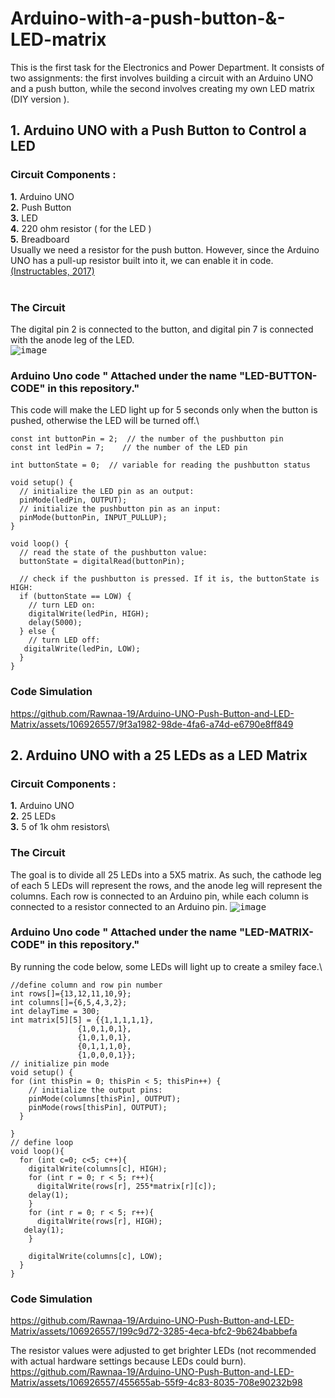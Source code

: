 # Arduino-with-a-push-button-&-LED-matrix
This is the first task for the Electronics and Power Department. It consists of two assignments: the first involves building a circuit with an Arduino UNO and a push button, while the second involves creating my own LED matrix (DIY version ).
## 1. Arduino UNO with a Push Button to Control a LED

### **Circuit Components :** 
  **1.**  Arduino UNO\
  **2.**  Push Button\
  **3.**  LED\
  **4.**  220 ohm resistor ( for the LED )\
  **5.**  Breadboard\
Usually we need a resistor for the push button. However, since the Arduino UNO has a pull-up resistor built into it, we can enable it in code. [(Instructables, 2017)](https://www.instructables.com/Arduino-Button-with-no-resistor/)\
<br />
### **The Circuit**
  The digital pin 2 is connected to the button, and digital pin 7 is connected with the anode leg of the LED.\
<kbd>![image](https://github.com/Rawnaa-19/Arduino-UNO-Push-Button-and-LED-Matrix/assets/106926557/de2084d7-a646-422b-bd7e-2d96ee28ac43)</kbd>

### **Arduino Uno code** " Attached under the name "LED-BUTTON-CODE" in this repository." 
  This code will make the LED light up for 5 seconds only when the button is pushed, otherwise the LED will be turned off.\
```
const int buttonPin = 2;  // the number of the pushbutton pin
const int ledPin = 7;    // the number of the LED pin

int buttonState = 0;  // variable for reading the pushbutton status

void setup() {
  // initialize the LED pin as an output:
  pinMode(ledPin, OUTPUT);
  // initialize the pushbutton pin as an input:
  pinMode(buttonPin, INPUT_PULLUP);
}

void loop() {
  // read the state of the pushbutton value:
  buttonState = digitalRead(buttonPin);

  // check if the pushbutton is pressed. If it is, the buttonState is HIGH:
  if (buttonState == LOW) {
    // turn LED on:
    digitalWrite(ledPin, HIGH);
    delay(5000);
  } else {
    // turn LED off:
   digitalWrite(ledPin, LOW);
  }
}
```
### **Code Simulation**

https://github.com/Rawnaa-19/Arduino-UNO-Push-Button-and-LED-Matrix/assets/106926557/9f3a1982-98de-4fa6-a74d-e6790e8ff849




## 2. Arduino UNO with a 25 LEDs as a LED Matrix

### **Circuit Components :** 
  **1.**  Arduino UNO\
  **2.**  25 LEDs\
  **3.**  5 of 1k ohm resistors\
  
### **The Circuit** 
  The goal is to divide all 25 LEDs into a 5X5 matrix. As such, the cathode leg of each 5 LEDs will represent the rows, and the anode leg will represent the columns. Each row is connected to an Arduino pin, while each column is connected to a resistor connected to an Arduino pin. 
<kbd>![image](https://github.com/Rawnaa-19/Arduino-UNO-Push-Button-and-LED-Matrix/assets/106926557/6a092dfb-03ef-4f39-bb7a-2b056b1df72c)</kbd>

### **Arduino Uno code** " Attached under the name "LED-MATRIX-CODE" in this repository." 
  By running the code below, some LEDs will light up to create a smiley face.\
```
//define column and row pin number
int rows[]={13,12,11,10,9};
int columns[]={6,5,4,3,2};
int delayTime = 300;
int matrix[5][5] = {{1,1,1,1,1},
		       {1,0,1,0,1},
		       {1,0,1,0,1},
		       {0,1,1,1,0},
		       {1,0,0,0,1}};
// initialize pin mode
void setup() {
for (int thisPin = 0; thisPin < 5; thisPin++) {
    // initialize the output pins:
    pinMode(columns[thisPin], OUTPUT);
    pinMode(rows[thisPin], OUTPUT);
  }

}
// define loop
void loop(){
  for (int c=0; c<5; c++){
    digitalWrite(columns[c], HIGH);
    for (int r = 0; r < 5; r++){
      digitalWrite(rows[r], 255*matrix[r][c]);
    delay(1);
    }
    for (int r = 0; r < 5; r++){
      digitalWrite(rows[r], HIGH);
   delay(1);
    }
  
    digitalWrite(columns[c], LOW);
  }
}
```
### **Code Simulation**

https://github.com/Rawnaa-19/Arduino-UNO-Push-Button-and-LED-Matrix/assets/106926557/199c9d72-3285-4eca-bfc2-9b624babbefa

The resistor values were adjusted to get brighter LEDs (not recommended with actual hardware settings because LEDs could burn).
https://github.com/Rawnaa-19/Arduino-UNO-Push-Button-and-LED-Matrix/assets/106926557/455655ab-55f9-4c83-8035-708e90232b98



